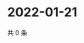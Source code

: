 # 2022-01-21

共 0 条

<!-- BEGIN WEIBO -->
<!-- 最后更新时间 Fri Jan 21 2022 13:00:39 GMT+0800 (China Standard Time) -->

<!-- END WEIBO -->
